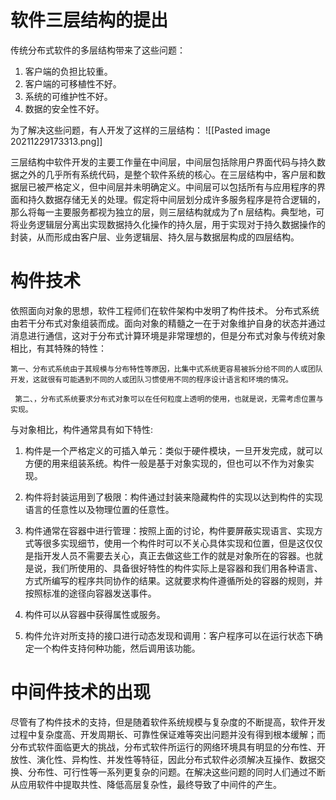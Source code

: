 # 软件三层结构的提出
传统分布式软件的多层结构带来了这些问题：
1. 客户端的负担比较重。
2. 客户端的可移植性不好。
3. 系统的可维护性不好。
4.  数据的安全性不好。

为了解决这些问题，有人开发了这样的三层结构：
![[Pasted image 20211229173313.png]]

三层结构中软件开发的主要工作量在中间层，中间层包括除用户界面代码与持久数据之外的几乎所有系统代码，是整个软件系统的核心。在三层结构中，客户层和数据层已被严格定义，但中间层并未明确定义。中间层可以包括所有与应用程序的界面和持久数据存储无关的处理。假定将中间层划分成许多服务程序是符合逻辑的，那么将每一主要服务都视为独立的层，则三层结构就成为了n 层结构。典型地，可将业务逻辑层分离出实现数据持久化操作的持久层，用于实现对于持久数据操作的封装，从而形成由客户层、业务逻辑层、持久层与数据层构成的四层结构。

# 构件技术
依照面向对象的思想，软件工程师们在软件架构中发明了构件技术。
分布式系统由若干分布式对象组装而成。面向对象的精髓之一在于对象维护自身的状态并通过消息进行通信，这对于分布式计算环境是非常理想的，但是分布式对象与传统对象相比，有其特殊的特性：

	第一、分布式系统由于其规模与分布特性等原因，比集中式系统更容易被拆分给不同的人或团队开发，这就很有可能遇到不同的人或团队习惯使用不同的程序设计语言和环境的情况。

	 第二、，分布式系统要求分布式对象可以在任何粒度上透明的使用，也就是说，无需考虑位置与实现。
	 
与对象相比，构件通常具有如下特性:

1. 构件是一个严格定义的可插入单元：类似于硬件模块，一旦开发完成，就可以方便的用来组装系统。构件一般是基于对象实现的，但也可以不作为对象实现。

1.  构件将封装运用到了极限：构件通过封装来隐藏构件的实现以达到构件的实现语言的任意性以及物理位置的任意性。

1. 构件通常在容器中进行管理：按照上面的讨论，构件要屏蔽实现语言、实现方式等很多实现细节，使用一个构件时可以不关心具体实现和位置，但是这仅仅是指开发人员不需要去关心，真正去做这些工作的就是对象所在的容器。也就是说，我们所使用的、具备很好特性的构件实际上是容器和我们用各种语言、方式所编写的程序共同协作的结果。这就要求构件遵循所处的容器的规则，并按照标准的途径向容器发送事件。

1. 构件可以从容器中获得属性或服务。

1. 构件允许对所支持的接口进行动态发现和调用：客户程序可以在运行状态下确定一个构件支持何种功能，然后调用该功能。

# 中间件技术的出现
尽管有了构件技术的支持，但是随着软件系统规模与复杂度的不断提高，软件开发过程中复杂度高、开发周期长、可靠性保证难等突出问题并没有得到根本缓解；而分布式软件面临更大的挑战，分布式软件所运行的网络环境具有明显的分布性、开放性、演化性、异构性、并发性等特征，因此分布式软件必须解决互操作、数据交换、分布性、可行性等一系列更复杂的问题。在解决这些问题的同时人们通过不断从应用软件中提取共性、降低高层复杂性，最终导致了中间件的产生。

